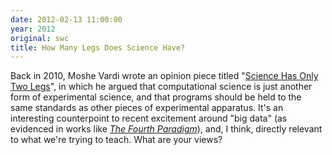```yaml
---
date: 2012-02-13 11:00:00
year: 2012
original: swc
title: How Many Legs Does Science Have?
---
```

<p>Back in 2010, Moshe Vardi wrote an opinion piece titled "<a href="http://cacm.acm.org/magazines/2010/9/98038-science-has-only-two-legs/fulltext">Science Has Only Two Legs</a>", in which he argued that computational science is just another form of experimental science, and that programs should be held to the same standards as other pieces of experimental apparatus. It's an interesting counterpoint to recent excitement around "big data" (as evidenced in works like <a href="http://www.amazon.com/Fourth-Paradigm-Data-Intensive-Scientific-Discovery/dp/0982544200/"><em>The Fourth Paradigm</em></a>), and, I think, directly relevant to what we're trying to teach. What are your views?</p>
